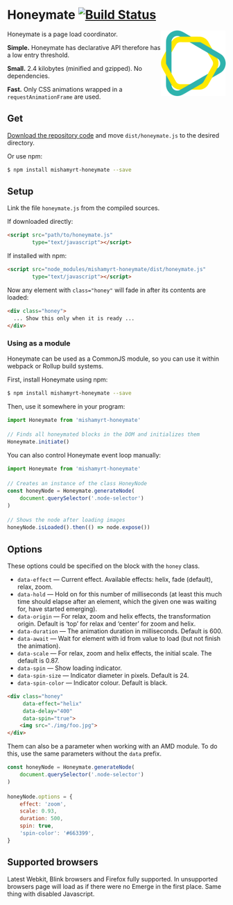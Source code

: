 # Honeymate [![Build Status](https://travis-ci.org/mishamyrt/honeymate.svg?branch=master)][ci]

<a href="http://mishamyrt.github.io/honeymate/"><img src="./img/logo.svg" align="right" alt="Honeymate logo" width="150"></a>

Honeymate is a page load coordinator.

**Simple.** Honeymate has declarative API therefore has a low entry threshold.

**Small.** 2.4 kilobytes (minified and gzipped). No dependencies.

**Fast.** Only CSS animations wrapped in a `requestAnimationFrame` are used.

## Get

[Download the repository code](https://github.com/mishamyrt/Honeymate/archive/master.zip) and move `dist/honeymate.js` to the desired directory.

Or use npm:

```sh
$ npm install mishamyrt-honeymate --save
```

## Setup

Link the file `honeymate.js` from the compiled sources.

If downloaded directly:
```html
<script src="path/to/honeymate.js"
        type="text/javascript"></script>
```

If installed with npm:

```html
<script src="node_modules/mishamyrt-honeymate/dist/honeymate.js"
        type="text/javascript"></script>
```

Now any element with `class="honey"` will fade in after its contents are loaded:

```html
<div class="honey">
  ... Show this only when it is ready ...
</div>
```

### Using as a module

Honeymate can be used as a CommonJS module, so you can use it within webpack or Rollup build systems.

First, install Honeymate using npm:

```sh
$ npm install mishamyrt-honeymate --save
```

Then, use it somewhere in your program:

```js
import Honeymate from 'mishamyrt-honeymate'

// Finds all honeymated blocks in the DOM and initializes them
Honeymate.initiate()
```

You can also control Honeymate event loop manually:

```js
import Honeymate from 'mishamyrt-honeymate'

// Creates an instance of the class HoneyNode
const honeyNode = Honeymate.generateNode(
    document.querySelector('.node-selector')
)

// Shows the node after loading images
honeyNode.isLoaded().then(() => node.expose())
```

## Options

These options could be specified on the block with the `honey` class.

* `data-effect` — Current effect. Available effects: helix, fade (default), relax, zoom. 
* `data-hold` — Hold on for this number of milliseconds (at least this much time should elapse after an element, which the given one was waiting for, have started emerging).
* `data-origin` — For relax, zoom and helix effects, the transformation origin. Default is ‘top’ for relax and ‘center’ for zoom and helix.
* `data-duration` — The animation duration in milliseconds. Default is 600.
* `data-await` — Wait for element with id from value to load (but not finish the animation). 
* `data-scale` — For relax, zoom and helix effects, the initial scale. The default is 0.87. 
* `data-spin` — Show loading indicator.
* `data-spin-size` — Indicator diameter in pixels. Default is 24.
* `data-spin-color` — Indicator colour. Default is black.

```html
<div class="honey"
     data-effect="helix"
     data-delay="400"
     data-spin="true">
    <img src="./img/foo.jpg">
</div>
```

Them can also be a parameter when working with an AMD module. To do this, use the same parameters without the `data` prefix.

```js
const honeyNode = Honeymate.generateNode(
    document.querySelector('.node-selector')
)

honeyNode.options = {
    effect: 'zoom',
    scale: 0.93,
    duration: 500,
    spin: true,
    'spin-color': '#663399',
}
```

## Supported browsers

Latest Webkit, Blink browsers and Firefox fully supported. In unsupported browsers page will load as if there were no Emerge in the first place. Same thing with disabled Javascript.

[ci]: https://travis-ci.org/mishamyrt/honeymate